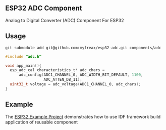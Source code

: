 ## ESP32 ADC Component
Analog to Digital Converter (ADC) Component For ESP32

## Usage
```
git submodule add git@github.com:myfreax/esp32-adc.git components/adc
```
```c
#include "adc.h"

void app_main(){
  esp_adc_cal_characteristics_t* adc_chars =
      adc_config(ADC1_CHANNEL_0, ADC_WIDTH_BIT_DEFAULT, 1100,
                 ADC_ATTEN_DB_11);               
  uint32_t voltage = adc_voltage(ADC1_CHANNEL_0, adc_chars);               
}
```

## Example
The [ESP32 Example Project](https://github.com/myfreax/esp32-example-project) demonstrates how to use IDF framework build application of reusable component